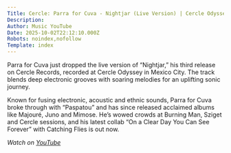 ```yaml
---
Title: Cercle: Parra for Cuva - Nightjar (Live Version) | Cercle Odyssey
Description: 
Author: Music YouTube
Date: 2025-10-02T22:12:10.000Z
Robots: noindex,nofollow
Template: index
---
```

<p>Parra for Cuva just dropped the live version of “Nightjar,” his third release on Cercle Records, recorded at Cercle Odyssey in Mexico City. The track blends deep electronic grooves with soaring melodies for an uplifting sonic journey.</p>

<p>Known for fusing electronic, acoustic and ethnic sounds, Parra for Cuva broke through with “Paspatou” and has since released acclaimed albums like Majouré, Juno and Mimose. He’s wowed crowds at Burning Man, Sziget and Cercle sessions, and his latest collab “On a Clear Day You Can See Forever” with Catching Flies is out now.</p>

<p><em>Watch on <a href="https://www.youtube.com/watch?v=HriEZ1P049c" rel="noopener noreferrer">YouTube</a></em></p>

